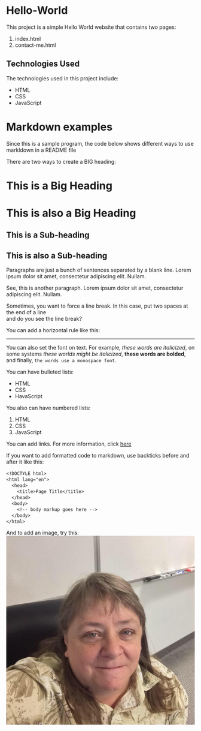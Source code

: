 # Hello-World

This project is a simple Hello World website that contains two pages:

  1. index.html
  2. contact-me.html

## Technologies Used

The technologies used in this project include:

  * HTML
  * CSS
  * JavaScript

# Markdown examples

Since this is a sample program, the code below shows different ways 
to use markldown in a README file

There are two ways to create a BIG heading:

# This is a Big Heading 

This is also a Big Heading
==========================

## This is a Sub-heading

This is also a Sub-heading
--------------------------

Paragraphs are just a bunch of sentences separated
by a blank line. Lorem ipsum dolor sit amet, consectetur 
adipiscing elit. Nullam.

See, this is another paragraph. Lorem ipsum dolor sit 
amet, consectetur adipiscing elit. Nullam.

Sometimes, you want to force a line break.  In this case, 
put two spaces at the end of a line  
and do you see the line break?

You can add a horizontal rule like this:

---

You can also set the font on text.  For example, 
_these words are italicized_, 
on some systems *these worlds might be italicized*, 
**these words are bolded**, 
and finally, `the words use a monospace font`.

You can have bulleted lists:

  * HTML
  * CSS
  * HavaScript

You also can have numbered lists:

  1. HTML
  2. CSS
  3. JavaScript

You can add links.  For more information, click [here](https://en.wikipedia.org/wiki/Markdown)

If you want to add formatted code to markdown, use backticks before and after it like this:

```
<!DOCTYLE html>
<html lang="en">
  <head>
    <title>Page Title</title>
  </head>
  <body>
    <!-- body markup goes here -->
  </body>
</html>
```

And to add an image, try this:  
![Image](images/readme-images/dana.jpg "icon")
